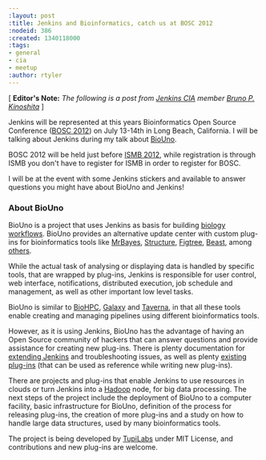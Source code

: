 ```yaml
---
:layout: post
:title: Jenkins and Bioinformatics, catch us at BOSC 2012
:nodeid: 386
:created: 1340118000
:tags:
- general
- cia
- meetup
:author: rtyler
---
```

[ **Editor's Note:** *The following is a post from [Jenkins CIA](https://wiki.jenkins-ci.org/display/JENKINS/Jenkins+CIA+Program) member [Bruno P. Kinoshita](https://kinoshita.eti.br)* ]

Jenkins will be represented at this years Bioinformatics Open Source Conference ([BOSC 2012](https://www.open-bio.org/wiki/BOSC_2012 "BOSC 2012")) on July 13-14th in Long Beach, California. I will be talking about Jenkins during my talk about [BioUno](https://www.biouno.org "BioUno"). 

BOSC 2012 will be held just before [ISMB 2012](https://www.iscb.org/ismb2012), while registration is through ISMB you don't have to register for ISMB in order to register for BOSC.

I will be at the event with some Jenkins stickers and available to answer questions you might have about BioUno and Jenkins!

### About BioUno

BioUno is a project that uses Jenkins as basis for building
[biology workflows](https://en.wikipedia.org/wiki/Bioinformatics_workflow_management_systems "Bioinformatics Workflow Management Systems Wiki entry").
BioUno provides an alternative update center with custom plug-ins for
bioinformatics tools like
[MrBayes](https://mrbayes.sourceforge.net/ "MrBayes"),
[Structure](https://pritch.bsd.uchicago.edu/structure.html "Structure"),
[Figtree](https://tree.bio.ed.ac.uk/software/figtree/ "Figtree"),
[Beast](http://beast.community/ "Beast"),
among [others](https://www.biouno.org/biouno-plugins/ "BioUno Plug-ins").

While the actual task of analysing or displaying data is handled by specific
tools, that are wrapped by plug-ins, Jenkins is responsible for user control,
web interface, notifications, distributed execution, job schedule and
management, as well as other important low level tasks.

BioUno is similar to [BioHPC](http://biohpc.org/ "BioHPC"),
[Galaxy](https://galaxy.psu.edu/ "Galaxy") and
[Taverna](https://taverna.incubator.apache.org/ "Taverna"), in that all these tools enable creating and managing pipelines using different bioinformatics tools.

However, as it is using Jenkins, BioUno has the advantage of having an Open Source community of hackers that can answer questions and provide assistance for creating new plug-ins. There is plenty documentation for [extending Jenkins](https://wiki.jenkins-ci.org/display/JENKINS/Extend+Jenkins "Extending Jenkins")
and troubleshooting issues, as well as plenty [existing plug-ins](https://wiki.jenkins-ci.org/display/JENKINS/Plugins "Jenkins Plug-ins") (that can be used as reference while writing new plug-ins).

There are projects and plug-ins that enable Jenkins to use resources in clouds or turn Jenkins into a [Hadoop](https://hadoop.apache.org/ "Hadoop") node, for big data processing. The next steps of the project include the deployment of BioUno to a computer facility, basic infrastructure for BioUno, definition of the process for releasing plug-ins, the creation of more plug-ins and a study on how to handle large data structures, used by many bioinformatics tools. 

The project is being developed by [TupiLabs](http://tupilabs.com "TupiLabs") under MIT License, and contributions and new plug-ins are welcome.
<!--break-->
